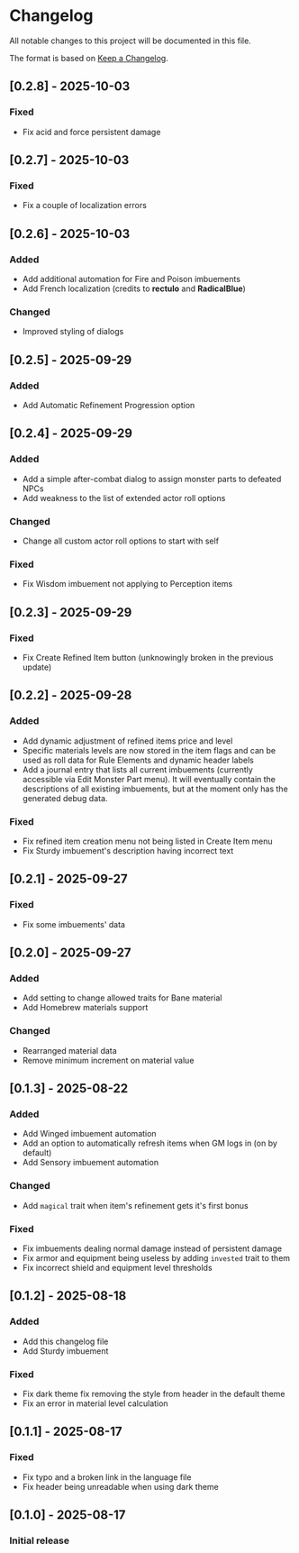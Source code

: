 # Changelog

All notable changes to this project will be documented in this file.

The format is based on [Keep a Changelog](https://keepachangelog.com/en/1.1.0/).

## [0.2.8] - 2025-10-03
### Fixed
- Fix acid and force persistent damage

## [0.2.7] - 2025-10-03
### Fixed
- Fix a couple of localization errors

## [0.2.6] - 2025-10-03
### Added
- Add additional automation for Fire and Poison imbuements
- Add French localization (credits to **rectulo** and **RadicalBlue**)

### Changed
- Improved styling of dialogs

## [0.2.5] - 2025-09-29
### Added
- Add Automatic Refinement Progression option

## [0.2.4] - 2025-09-29
### Added
- Add a simple after-combat dialog to assign monster parts to defeated NPCs
- Add weakness to the list of extended actor roll options

### Changed
- Change all custom actor roll options to start with self

### Fixed
- Fix Wisdom imbuement not applying to Perception items

## [0.2.3] - 2025-09-29
### Fixed
- Fix Create Refined Item button (unknowingly broken in the previous update)

## [0.2.2] - 2025-09-28
### Added
- Add dynamic adjustment of refined items price and level
- Specific materials levels are now stored in the item flags and can be used as roll data for Rule Elements and dynamic header labels
- Add a journal entry that lists all current imbuements (currently accessible via Edit Monster Part menu). It will eventually contain the descriptions of all existing imbuements, but at the moment only has the generated debug data.

### Fixed
- Fix refined item creation menu not being listed in Create Item menu
- Fix Sturdy imbuement's description having incorrect text

## [0.2.1] - 2025-09-27
### Fixed
- Fix some imbuements' data

## [0.2.0] - 2025-09-27
### Added
- Add setting to change allowed traits for Bane material
- Add Homebrew materials support

### Changed
- Rearranged material data
- Remove minimum increment on material value

## [0.1.3] - 2025-08-22
### Added
- Add Winged imbuement automation
- Add an option to automatically refresh items when GM logs in (on by default)
- Add Sensory imbuement automation

### Changed
- Add `magical` trait when item's refinement gets it's first bonus

### Fixed
- Fix imbuements dealing normal damage instead of persistent damage
- Fix armor and equipment being useless by adding `invested` trait to them
- Fix incorrect shield and equipment level thresholds

## [0.1.2] - 2025-08-18
### Added
- Add this changelog file
- Add Sturdy imbuement

### Fixed
- Fix dark theme fix removing the style from header in the default theme
- Fix an error in material level calculation

## [0.1.1] - 2025-08-17
### Fixed
- Fix typo and a broken link in the language file
- Fix header being unreadable when using dark theme

## [0.1.0] - 2025-08-17

### Initial release
